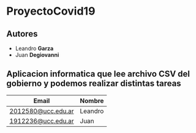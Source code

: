 # ProyectoCovid19

## Autores
* Leandro **Garza**
* Juan **Degiovanni**

## Aplicacion informatica que lee archivo CSV del gobierno y podemos realizar distintas tareas

| Email | Nombre |
|-------|--------|
|2012580@ucc.edu.ar|Leandro|
|1912236@ucc.edu.ar|Juan|
